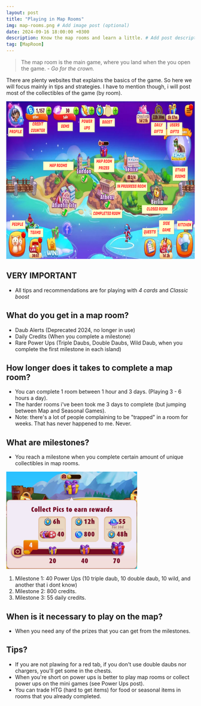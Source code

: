 ```yaml
---
layout: post
title: "Playing in Map Rooms"
img: map-rooms.png # Add image post (optional)
date: 2024-09-16 18:00:00 +0300
description: Know the map rooms and learn a little. # Add post description (optional)
tag: [MapRoom]
---
```


> The map room is the main game, where you land when the you open the game. <cite>- Go for the crown.</cite>

There are plenty websites that explains the basics of the game. So here we will focus mainly in tips and strategies.
I have to mention though, i will post most of the collectibles of the game (by room).

<img src="../assets/img/bb-the-game.png" width="820" height="420">

## VERY IMPORTANT

- All tips and recommendations are for playing with *4 cards* and *Classic boost*

## What do you get in a map room?

- Daub Alerts (Deprecated 2024, no longer in use)
- Daily Credits (When you complete a milestone)
- Rare Power Ups (Triple Daubs, Double Daubs, Wild Daub, when you complete the first milestone in each island)

## How longer does it takes to complete a map room?

- You can complete 1 room between 1 hour and 3 days. (Playing 3 - 6 hours a day).
- The harder rooms i've been took me 3 days to complete (but jumping between Map and Seasonal Games).
- Note: there's a lot of people complaining to be "trapped" in a room for weeks. That has never happened to me. Never.

## What are milestones?

- You reach a milestone when you complete certain amount of unique collectibles in map rooms.

<img src="../assets/img/rewards-for-milestones.png" width="350" height="259" class="center">

1. Milestone 1: 40 Power Ups (10 triple daub, 10 double daub, 10 wild, and another that i dont know)
2. Milestone 2: 800 credits.
3. Milestone 3: 55 daily credits.

## When is it necessary to play on the map?

- When you need any of the prizes that you can get from the milestones.

## Tips?

- If you are not plawing for a red tab, if you don't use double daubs nor chargers, you'll get some in the chests.
- When you're short on power ups is better to play map rooms or collect power ups on the mini games (see Power Ups post).
- You can trade HTG (hard to get items) for food or seasonal items in rooms that you already completed.
